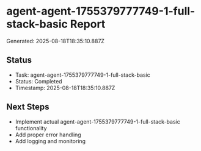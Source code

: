 # agent-agent-1755379777749-1-full-stack-basic Report

Generated: 2025-08-18T18:35:10.887Z

## Status
- Task: agent-agent-1755379777749-1-full-stack-basic
- Status: Completed
- Timestamp: 2025-08-18T18:35:10.887Z

## Next Steps
- Implement actual agent-agent-1755379777749-1-full-stack-basic functionality
- Add proper error handling
- Add logging and monitoring
